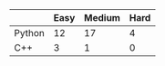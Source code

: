 |           | Easy  | Medium | Hard  |
|-----------|-------|--------|-------|
| Python    | 12    | 17     | 4     |
| C++       | 3     | 1      | 0     |